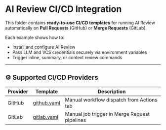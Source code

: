 # AI Review CI/CD Integration

This folder contains **ready-to-use CI/CD templates** for running AI Review automatically on **Pull Requests** (GitHub)
or **Merge Requests** (GitLab).

Each example shows how to:

- Install and configure AI Review
- Pass LLM and VCS credentials securely via environment variables
- Trigger inline, summary, or context review commands

---

## ⚙️ Supported CI/CD Providers

| Provider | Template                     | Description                                   |
|----------|------------------------------|-----------------------------------------------|
| GitHub   | [github.yaml](./github.yaml) | Manual workflow dispatch from Actions tab     |
| GitLab   | [gitlab.yaml](./gitlab.yaml) | Manual job trigger in Merge Request pipelines |


